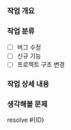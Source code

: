 ### 작업 개요

### 작업 분류
- [ ] 버그 수정
- [ ] 신규 기능
- [ ] 프로젝트 구조 변경

### 작업 상세 내용

### 생각해볼 문제


resolve #{ID}


